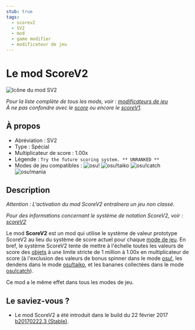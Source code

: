 ```yaml
---
stub: true
tags:
  - scorev2
  - SV2
  - mod
  - game modifier
  - modificateur de jeu
---
```


# Le mod ScoreV2

![Icône du mod SV2](/wiki/shared/mods/SV2.png "Icône du mod ScoreV2 (SV2)")

*Pour la liste complète de tous les mods, voir : [modificateurs de jeu](/wiki/Gameplay/Game_modifier)*\
*À ne pas confondre avec le [score](/wiki/Gameplay/Score) ou encore le [scoreV1](/wiki/Gameplay/Score/ScoreV1).*

## À propos

- Abréviation : SV2
- Type : Spécial
- Multiplicateur de score : 1.00x
- Légende : `Try the future scoring system. ** UNRANKED **` <!-- non traduit dans le jeu en version française -->
- Modes de jeu compatibles : ![][osu!] ![][osu!taiko] ![][osu!catch] ![][osu!mania]

## Description

*Attention : L'activation du mod ScoreV2 entraînera un jeu non classé*.

*Pour des informations concernant le système de notation ScoreV2, voir : [scoreV2](/wiki/Gameplay/Score#scorev2)*

Le mod **ScoreV2** est un mod qui utilise le système de valeur prototype ScoreV2 au lieu du système de score actuel pour chaque [mode de jeu](/wiki/Game_mode). En bref, le système ScoreV2 tente de mettre à l'échelle toutes les valeurs de score des [objets](/wiki/Gameplay/Hit_object) à une limite stricte de 1 million à 1.00x en multiplicateur de score (à l'exclusion des valeurs de bonus spinner dans le mode [osu!](/wiki/Game_mode/osu!), les dendens dans le mode [osu!taiko](/wiki/Game_mode/osu!taiko), et les bananes collectées dans le mode [osu!catch](/wiki/Game_mode/osu!catch)).

Ce mod a le même effet dans tous les modes de jeu.

## Le saviez-vous ?

- Le mod ScoreV2 a été introduit dans le build du 22 février 2017 [b20170222.3 (Stable)](https://osu.ppy.sh/home/changelog/stable40/20170222.3).

[osu!]: /wiki/shared/mode/osu.png "osu!"
[osu!taiko]: /wiki/shared/mode/taiko.png "osu!taiko"
[osu!catch]: /wiki/shared/mode/catch.png "osu!catch"
[osu!mania]: /wiki/shared/mode/mania.png "osu!mania"
